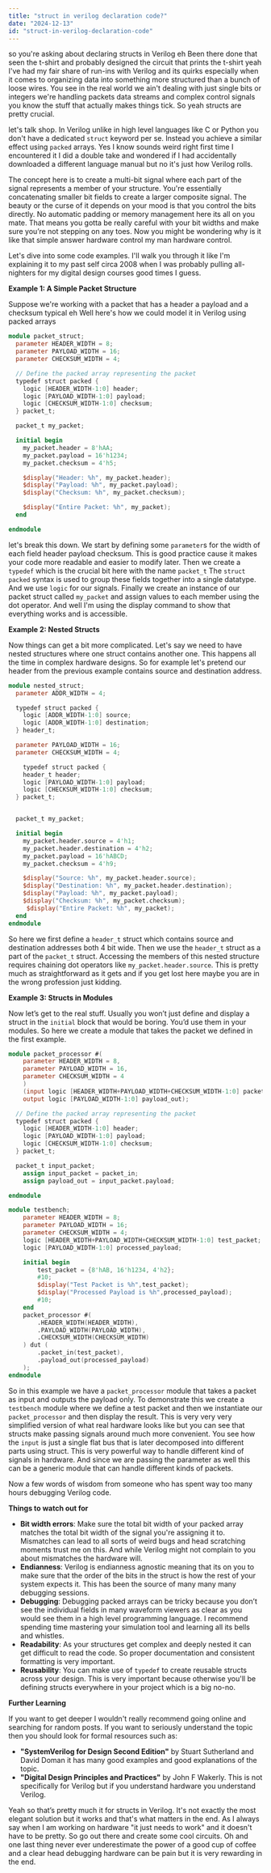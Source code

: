 ```yaml
---
title: "struct in verilog declaration code?"
date: "2024-12-13"
id: "struct-in-verilog-declaration-code"
---
```


 so you're asking about declaring structs in Verilog eh Been there done that seen the t-shirt and probably designed the circuit that prints the t-shirt yeah I've had my fair share of run-ins with Verilog and its quirks especially when it comes to organizing data into something more structured than a bunch of loose wires. You see in the real world we ain't dealing with just single bits or integers we're handling packets data streams and complex control signals you know the stuff that actually makes things tick. So yeah structs are pretty crucial.

let's talk shop. In Verilog unlike in high level languages like C or Python you don't have a dedicated `struct` keyword per se. Instead you achieve a similar effect using `packed` arrays. Yes I know sounds weird right first time I encountered it I did a double take and wondered if I had accidentally downloaded a different language manual but no it's just how Verilog rolls.

The concept here is to create a multi-bit signal where each part of the signal represents a member of your structure. You're essentially concatenating smaller bit fields to create a larger composite signal. The beauty or the curse of it depends on your mood is that you control the bits directly. No automatic padding or memory management here its all on you mate. That means you gotta be really careful with your bit widths and make sure you’re not stepping on any toes. Now you might be wondering why is it like that simple answer hardware control my man hardware control.

Let's dive into some code examples. I'll walk you through it like I'm explaining it to my past self circa 2008 when I was probably pulling all-nighters for my digital design courses good times I guess.

**Example 1: A Simple Packet Structure**

Suppose we're working with a packet that has a header a payload and a checksum typical eh Well here's how we could model it in Verilog using packed arrays

```verilog
module packet_struct;
  parameter HEADER_WIDTH = 8;
  parameter PAYLOAD_WIDTH = 16;
  parameter CHECKSUM_WIDTH = 4;

  // Define the packed array representing the packet
  typedef struct packed {
    logic [HEADER_WIDTH-1:0] header;
    logic [PAYLOAD_WIDTH-1:0] payload;
    logic [CHECKSUM_WIDTH-1:0] checksum;
  } packet_t;

  packet_t my_packet;

  initial begin
    my_packet.header = 8'hAA;
    my_packet.payload = 16'h1234;
    my_packet.checksum = 4'h5;

    $display("Header: %h", my_packet.header);
    $display("Payload: %h", my_packet.payload);
    $display("Checksum: %h", my_packet.checksum);

    $display("Entire Packet: %h", my_packet);
  end

endmodule
```

 let's break this down. We start by defining some `parameter`s for the width of each field header payload checksum. This is good practice cause it makes your code more readable and easier to modify later. Then we create a `typedef` which is the crucial bit here with the name `packet_t` The `struct packed` syntax is used to group these fields together into a single datatype. And we use `logic` for our signals. Finally we create an instance of our packet struct called `my_packet` and assign values to each member using the dot operator. And well I'm using the display command to show that everything works and is accessible.

**Example 2: Nested Structs**

Now things can get a bit more complicated. Let's say we need to have nested structures where one struct contains another one. This happens all the time in complex hardware designs. So for example let's pretend our header from the previous example contains source and destination address.

```verilog
module nested_struct;
  parameter ADDR_WIDTH = 4;

  typedef struct packed {
    logic [ADDR_WIDTH-1:0] source;
    logic [ADDR_WIDTH-1:0] destination;
  } header_t;

  parameter PAYLOAD_WIDTH = 16;
  parameter CHECKSUM_WIDTH = 4;

    typedef struct packed {
    header_t header;
    logic [PAYLOAD_WIDTH-1:0] payload;
    logic [CHECKSUM_WIDTH-1:0] checksum;
  } packet_t;


  packet_t my_packet;

  initial begin
    my_packet.header.source = 4'h1;
    my_packet.header.destination = 4'h2;
    my_packet.payload = 16'hABCD;
    my_packet.checksum = 4'h9;

    $display("Source: %h", my_packet.header.source);
    $display("Destination: %h", my_packet.header.destination);
    $display("Payload: %h", my_packet.payload);
    $display("Checksum: %h", my_packet.checksum);
     $display("Entire Packet: %h", my_packet);
  end
endmodule
```

So here we first define a `header_t` struct which contains source and destination addresses both 4 bit wide. Then we use the `header_t` struct as a part of the `packet_t` struct. Accessing the members of this nested structure requires chaining dot operators like `my_packet.header.source`. This is pretty much as straightforward as it gets and if you get lost here maybe you are in the wrong profession just kidding.

**Example 3: Structs in Modules**

Now let’s get to the real stuff. Usually you won’t just define and display a struct in the `initial` block that would be boring. You’d use them in your modules. So here we create a module that takes the packet we defined in the first example.

```verilog
module packet_processor #(
    parameter HEADER_WIDTH = 8,
    parameter PAYLOAD_WIDTH = 16,
    parameter CHECKSUM_WIDTH = 4
    )
    (input logic [HEADER_WIDTH+PAYLOAD_WIDTH+CHECKSUM_WIDTH-1:0] packet_in,
    output logic [PAYLOAD_WIDTH-1:0] payload_out);

  // Define the packed array representing the packet
  typedef struct packed {
    logic [HEADER_WIDTH-1:0] header;
    logic [PAYLOAD_WIDTH-1:0] payload;
    logic [CHECKSUM_WIDTH-1:0] checksum;
  } packet_t;

  packet_t input_packet;
    assign input_packet = packet_in;
    assign payload_out = input_packet.payload;

endmodule

module testbench;
    parameter HEADER_WIDTH = 8;
    parameter PAYLOAD_WIDTH = 16;
    parameter CHECKSUM_WIDTH = 4;
    logic [HEADER_WIDTH+PAYLOAD_WIDTH+CHECKSUM_WIDTH-1:0] test_packet;
    logic [PAYLOAD_WIDTH-1:0] processed_payload;

    initial begin
        test_packet = {8'hAB, 16'h1234, 4'h2};
        #10;
        $display("Test Packet is %h",test_packet);
        $display("Processed Payload is %h",processed_payload);
        #10;
    end
    packet_processor #(
        .HEADER_WIDTH(HEADER_WIDTH),
        .PAYLOAD_WIDTH(PAYLOAD_WIDTH),
        .CHECKSUM_WIDTH(CHECKSUM_WIDTH)
    ) dut (
        .packet_in(test_packet),
        .payload_out(processed_payload)
    );
endmodule
```

So in this example we have a `packet_processor` module that takes a packet as input and outputs the payload only. To demonstrate this we create a `testbench` module where we define a test packet and then we instantiate our `packet_processor` and then display the result. This is very very very simplified version of what real hardware looks like but you can see that structs make passing signals around much more convenient. You see how the `input` is just a single flat bus that is later decomposed into different parts using struct. This is very powerful way to handle different kind of signals in hardware. And since we are passing the parameter as well this can be a generic module that can handle different kinds of packets.

Now a few words of wisdom from someone who has spent way too many hours debugging Verilog code.

**Things to watch out for**

*   **Bit width errors**: Make sure the total bit width of your packed array matches the total bit width of the signal you're assigning it to. Mismatches can lead to all sorts of weird bugs and head scratching moments trust me on this. And while Verilog might not complain to you about mismatches the hardware will.
*   **Endianness**: Verilog is endianness agnostic meaning that its on you to make sure that the order of the bits in the struct is how the rest of your system expects it. This has been the source of many many many debugging sessions.
*   **Debugging**: Debugging packed arrays can be tricky because you don’t see the individual fields in many waveform viewers as clear as you would see them in a high level programming language. I recommend spending time mastering your simulation tool and learning all its bells and whistles.
*   **Readability**: As your structures get complex and deeply nested it can get difficult to read the code. So proper documentation and consistent formatting is very important.
*   **Reusability**: You can make use of `typedef` to create reusable structs across your design. This is very important because otherwise you'll be defining structs everywhere in your project which is a big no-no.

**Further Learning**

If you want to get deeper I wouldn't really recommend going online and searching for random posts. If you want to seriously understand the topic then you should look for formal resources such as:

*   **"SystemVerilog for Design Second Edition"** by Stuart Sutherland and David Doman it has many good examples and good explanations of the topic.
*   **"Digital Design Principles and Practices"** by John F Wakerly. This is not specifically for Verilog but if you understand hardware you understand Verilog.

Yeah so that’s pretty much it for structs in Verilog. It's not exactly the most elegant solution but it works and that's what matters in the end. As I always say when I am working on hardware "it just needs to work" and it doesn't have to be pretty. So go out there and create some cool circuits. Oh and one last thing never ever underestimate the power of a good cup of coffee and a clear head debugging hardware can be pain but it is very rewarding in the end.
